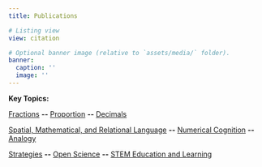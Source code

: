 ```yaml
---
title: Publications

# Listing view
view: citation

# Optional banner image (relative to `assets/media/` folder).
banner:
  caption: ''
  image: ''
---
```


**Key Topics:**

[Fractions](thequadlab.com/category/fractions/) **--** [Proportion](thequadlab.com/category/proportion/) **--** [Decimals](thequadlab.com/category/decimals/)

[Spatial, Mathematical, and Relational Language](thequadlab.com/category/spatial-mathematical-and-relational-language/) **--** [Numerical Cognition](thequadlab.com/category/numerical-cognition/) **--** [Analogy](thequadlab.com/category/analogy/)

[Strategies](thequadlab.com/category/strategies/) **--** [Open Science](thequadlab.com/category/open-science/) **--** [STEM Education and Learning](thequadlab.com/category/stem-education-and-learning/)

<br>